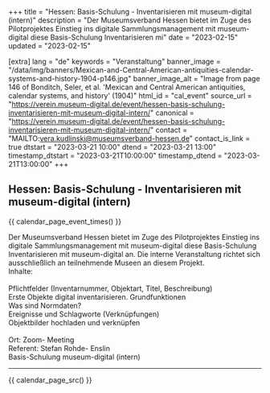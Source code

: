 +++
title = "Hessen: Basis-Schulung - Inventarisieren mit museum-digital (intern)"
description = "Der Museumsverband Hessen bietet im Zuge des Pilotprojektes Einstieg ins digitale Sammlungsmanagement mit museum-digital diese Basis-Schulung Inventarisieren mi"
date = "2023-02-15"
updated = "2023-02-15"

[extra]
lang = "de"
keywords = "Veranstaltung"
banner_image = "/data/img/banners/Mexican-and-Central-American-antiquities-calendar-systems-and-history-1904-p146.jpg"
banner_image_alt = "Image from page 146 of Bonditch, Seler, et al. 'Mexican and Central American antiquities, calendar systems, and history' (1904)"
html_id = "cal_event"
source_url = "https://verein.museum-digital.de/event/hessen-basis-schulung-inventarisieren-mit-museum-digital-intern/"
canonical = "https://verein.museum-digital.de/event/hessen-basis-schulung-inventarisieren-mit-museum-digital-intern/"
contact = "MAILTO:vera.kudlinski@museumsverband-hessen.de"
contact_is_link = true
dtstart = "2023-03-21 10:00"
dtend = "2023-03-21 13:00"
timestamp_dtstart = "2023-03-21T10:00:00"
timestamp_dtend = "2023-03-21T13:00:00"
+++

## Hessen: Basis-Schulung - Inventarisieren mit museum-digital (intern)

{{ calendar_page_event_times() }}

Der Museumsverband Hessen bietet im Zuge des Pilotprojektes Einstieg ins digitale Sammlungsmanagement mit museum-digital diese Basis-Schulung Inventarisieren mit museum-digital an. Die interne Veranstaltung richtet sich ausschließlich an teilnehmende Museen an diesem Projekt. <br />Inhalte: <br /><br />Pflichtfelder (Inventarnummer, Objektart, Titel, Beschreibung)<br />Erste Objekte digital inventarisieren. Grundfunktionen<br />Was sind Normdaten?<br />Ereignisse und Schlagworte (Verknüpfungen)<br />Objektbilder hochladen und verknüpfen<br /><br />Ort: Zoom- Meeting<br />Referent: Stefan Rohde- Enslin<br />Basis-Schulung museum-digital (intern)

----

{{ calendar_page_src() }}